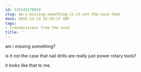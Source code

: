 ```yaml
---
id: 135143176919
slug: am-i-missing-something-is-it-not-the-case-that
date: 2015-12-13 22:35:27 GMT
tags:
- transmissions from the void
title: ''
---
```


am i missing something?

is it not the case that nail drills are really just power rotary tools?

it looks like that to me.